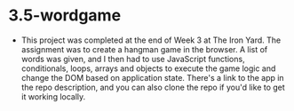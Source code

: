 # 3.5-wordgame
* This project was completed at the end of Week 3 at The Iron Yard. The assignment was to create a hangman game in the browser. A list of words was given, and I then had to use JavaScript functions, conditionals, loops, arrays and objects to execute the game logic and change the DOM based on application state. There's a link to the app in the repo description, and you can also clone the repo if you'd like to get it working locally. 

